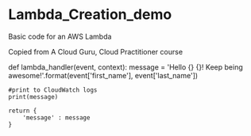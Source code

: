 # Lambda_Creation_demo
Basic code for an AWS Lambda

Copied from A Cloud Guru, Cloud Practitioner course

def lambda_handler(event, context):
    message = 'Hello {} {}! Keep being awesome!'.format(event['first_name'], event['last_name'])  

    #print to CloudWatch logs
    print(message)

    return { 
        'message' : message
    }   
